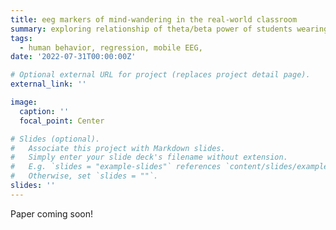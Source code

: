 ```yaml
---
title: eeg markers of mind-wandering in the real-world classroom
summary: exploring relationship of theta/beta power of students wearing a mobile EEG headset during class
tags:
  - human behavior, regression, mobile EEG,
date: '2022-07-31T00:00:00Z'

# Optional external URL for project (replaces project detail page).
external_link: ''

image:
  caption: ''
  focal_point: Center

# Slides (optional).
#   Associate this project with Markdown slides.
#   Simply enter your slide deck's filename without extension.
#   E.g. `slides = "example-slides"` references `content/slides/example-slides.md`.
#   Otherwise, set `slides = ""`.
slides: ''
---
```


Paper coming soon! 